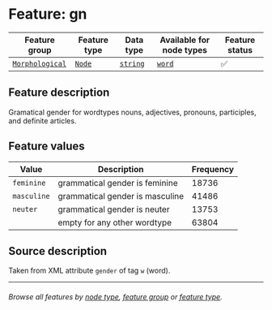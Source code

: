 # Feature: gn

Feature group |Feature type | Data type | Available for node types | Feature status
---  | --- | --- | --- | ---
[`Morphological`](featuresbygroup.md#morphological-features) | [`Node`](featuresbyfeaturetype.md#node-features) | [`string`](featuresbydatatype.md#string-datatype)  | [`word`](featuresbynodetype.md#word-nodes) | ✅

## Feature description

Gramatical gender for wordtypes nouns, adjectives, pronouns, participles, and definite articles.

## Feature values

Value | Description | Frequency
 --- | --- | ---
`feminine` | grammatical gender is feminine | 18736
`masculine` | grammatical gender is masculine | 41486
`neuter` | grammatical gender is neuter | 13753
` ` | empty for any other wordtype | 63804

## Source description

Taken from XML attribute `gender` of tag `w` (word).

---
###### *Browse all features by [node type](featuresbynodetype.md#readme), [feature group](featuresbygroup.md#readme) or [feature type](featuresbyfeaturetype.md#readme).*
